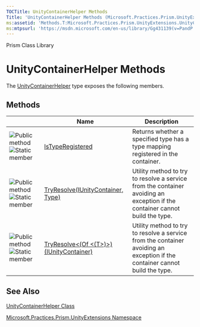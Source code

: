 ```yaml
---
TOCTitle: UnityContainerHelper Methods
Title: 'UnityContainerHelper Methods (Microsoft.Practices.Prism.UnityExtensions)'
ms:assetid: 'Methods.T:Microsoft.Practices.Prism.UnityExtensions.UnityContainerHelper'
ms:mtpsurl: 'https://msdn.microsoft.com/en-us/library/Gg431139(v=PandP.50)'
---
```


Prism Class Library

UnityContainerHelper Methods
============================

The [UnityContainerHelper](https://msdn.microsoft.com/t:microsoft.practices.prism.unityextensions.unitycontainerhelper) type exposes the following members.

Methods
-------

<span id="methodTableToggle"></span>
<table>

<thead>
<tr class="header">
<th> </th>
<th>Name</th>
<th>Description</th>
</tr>
</thead>
<tbody>
<tr class="odd">
<td><img src="https://msdn.microsoft.com/en-us/Gg431139.pubmethod(en-us,PandP.50).gif" title="Public method" /><img src="https://msdn.microsoft.com/en-us/Gg431139.static(en-us,PandP.50).gif" title="Static member" /></td>
<td><a href="https://msdn.microsoft.com/m:microsoft.practices.prism.unityextensions.unitycontainerhelper.istyperegistered(microsoft.practices.unity.iunitycontainer%2csystem.type)">IsTypeRegistered</a></td>
<td><div class="summary">
Returns whether a specified type has a type mapping registered in the container.
</div></td>
</tr>
<tr class="even">
<td><img src="https://msdn.microsoft.com/en-us/Gg431139.pubmethod(en-us,PandP.50).gif" title="Public method" /><img src="https://msdn.microsoft.com/en-us/Gg431139.static(en-us,PandP.50).gif" title="Static member" /></td>
<td><a href="https://msdn.microsoft.com/m:microsoft.practices.prism.unityextensions.unitycontainerhelper.tryresolve(microsoft.practices.unity.iunitycontainer%2csystem.type)">TryResolve(IUnityContainer, Type)</a></td>
<td><div class="summary">
Utility method to try to resolve a service from the container avoiding an exception if the container cannot build the type.
</div></td>
</tr>
<tr class="odd">
<td><img src="https://msdn.microsoft.com/en-us/Gg431139.pubmethod(en-us,PandP.50).gif" title="Public method" /><img src="https://msdn.microsoft.com/en-us/Gg431139.static(en-us,PandP.50).gif" title="Static member" /></td>
<td><a href="https://msdn.microsoft.com/m:microsoft.practices.prism.unityextensions.unitycontainerhelper.tryresolve%60%601(microsoft.practices.unity.iunitycontainer)">TryResolve&lt;(Of &lt;(T&gt;)&gt;)(IUnityContainer)</a></td>
<td><div class="summary">
Utility method to try to resolve a service from the container avoiding an exception if the container cannot build the type.
</div></td>
</tr>
</tbody>
</table>

See Also
--------


[UnityContainerHelper Class](https://msdn.microsoft.com/t:microsoft.practices.prism.unityextensions.unitycontainerhelper)

[Microsoft.Practices.Prism.UnityExtensions Namespace](https://msdn.microsoft.com/n:microsoft.practices.prism.unityextensions)
